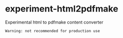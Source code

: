 # experiment-html2pdfmake

Experimental html to pdfmake content converter

```
Warning: not recommended for production use
```